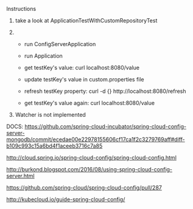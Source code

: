 Instructions

1. take a look at ApplicationTestWithCustomRepositoryTest
2. - run ConfigServerApplication
   
   - run Application

   - get testKey's value:
curl localhost:8080/value 

   - update testKey's value in custom.properties file

   - refresh testKey property:
curl -d {} http://localhost:8080/refresh

   - get testKey's value again:
curl localhost:8080/value 

3. Watcher is not implemented


DOCS:
https://github.com/spring-cloud-incubator/spring-cloud-config-server-mongodb/commit/ecedae00e22978155606cf17ca1f2c3279769aff#diff-b109c993c15a6bd4f1aceeb3716c7a85

http://cloud.spring.io/spring-cloud-config/spring-cloud-config.html

http://burkond.blogspot.com/2016/08/using-spring-cloud-config-server.html

https://github.com/spring-cloud/spring-cloud-config/pull/287

http://kubecloud.io/guide-spring-cloud-config/